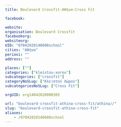 ```yaml
---
title: Boulevard Crossfit-Αθήνα-Cross Fit

facebook:

website:
organisation: Boulevard Crossfit
facebookorg:
websiteorg:
UID: "07042020140608school"
cities: "Αθήνα"
perioxi: ""
address: ""

places: [""]
categories: ["kleistou-xorou"]
subcategories: ["crossfit"]
categoryNoSLug: ["Κλειστού Χώρου"]
subcategoriesNoSLug: ["Cross Fit"]

orgUID: org14042020000303

url: "boulevard-crossfit-athina-cross-fit/athina//"
slug: "boulevard-crossfit-athina-cross-fit"
aliases:
    - /07042020140608school
---
```





